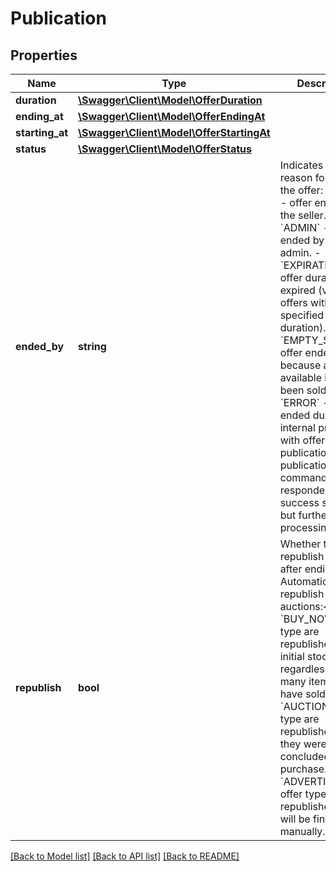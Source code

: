 # Publication

## Properties
Name | Type | Description | Notes
------------ | ------------- | ------------- | -------------
**duration** | [**\Swagger\Client\Model\OfferDuration**](OfferDuration.md) |  | [optional] 
**ending_at** | [**\Swagger\Client\Model\OfferEndingAt**](OfferEndingAt.md) |  | [optional] 
**starting_at** | [**\Swagger\Client\Model\OfferStartingAt**](OfferStartingAt.md) |  | [optional] 
**status** | [**\Swagger\Client\Model\OfferStatus**](OfferStatus.md) |  | [optional] 
**ended_by** | **string** | Indicates the reason for ending the offer:  - &#x60;USER&#x60; - offer ended by the seller.  - &#x60;ADMIN&#x60; - offer ended by an admin.  - &#x60;EXPIRATION&#x60; - offer duration had expired (valid for offers with specified duration).  - &#x60;EMPTY_STOCK&#x60; - offer ended because all available items had been sold out.  - &#x60;ERROR&#x60; - offer ended due to internal problem with offer publication. The publication command responded with    success status, but further processing failed. | [optional] 
**republish** | **bool** | Whether to republish an offer after ending. Automatically republish offers or auctions:&lt;/br&gt; - &#x60;BUY_NOW&#x60; offer type are republished with initial stock, regardless of how many items you have sold.&lt;/br&gt; - &#x60;AUCTION&#x60; offer type are republished only if they were not concluded with purchase.&lt;/br&gt; - &#x60;ADVERTISEMENT&#x60; offer type are republished until it will be finished manually. | [optional] 

[[Back to Model list]](../../README.md#documentation-for-models) [[Back to API list]](../../README.md#documentation-for-api-endpoints) [[Back to README]](../../README.md)

